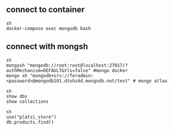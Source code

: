 ## connect to container

```
sh
docker-compose exec mongodb bash
```

## connect with mongsh

```
sh
mongosh "mongodb://root:root@localhost:27017/?authMechanism=DEFAULT&tls=false" #mongo docker
mongo sh "mongodb+srv://feradmin:<password>@mongodb101.dtohz4d.mongodb.net/test" # mongo atlas
```

```
sh
show dbs
show collections
```

```
sh
use("platzi_store")
db.products.find()
```
